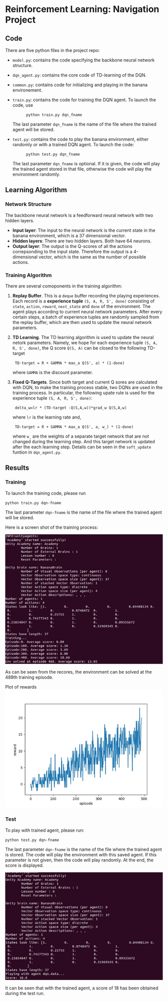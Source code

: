 # Reinforcement Learning: Navigation Project
## Code
There are five python files in the project repo:
* `model.py`: contains the code specifying the backbone neural network structure.

* `dqn_agent.py`: contains the core code of TD-learning of the DQN.

* `common.py`:   contains code for initializing and playing in the banana environement.

* `train.py`: contains the code for training the DQN agent. To launch the code, use 

            python train.py dqn_fname
    
    The last parameter `dqn_fname` is the name of the file where the trained agent will be stored.

* `test.py`: contains the code to play the banana environment, either randomly or with a trained DQN agent. To launch the code:

            python test.py dqn_fname

    The last parameter `dqn_fname` is optional. If it is given, the code will play the trained agent stored in that file, otherwise the code will play the environment randomly.


## Learning Algorithm
### Network Structure
The backbone neural network is a feedforward neural network with two hidden layers. 
* **Input layer**: The input to the neural network is the current state in the banana environment, which is a 37 dimensional vector.
* **Hidden layers**: There are two hidden layers. Both have 64 neurons.
* **Output layer**:  The output is the Q-scores of all the actions correpsonding to the input state. Therefore the output is a 4-dimensional vector, which is the same as the number of possible actions.

### Training Algorithm
There are several comoponents in the training algorithm:

1. **Replay Buffer**. This is a `deque` buffer recording the playing experiences. Each record is a **experience tuple** `(S, A, R, S', done)` consisting of `state`, `action`, `reward`, `next_state` and `done` of the environment. The agent plays according to current neural network parameters. After every certain steps, a batch of experience tuples are randomly sampled from the replay buffer, which are then used to update the neural network parameters. 

2. **TD Learning**. The TD learning algorithm is used to update the neural netork parameters. Namely, we hope for each experience tuple `(S, A, R, S', done)`, the Q score `Q(S, A)` can be closed to the following TD-target
    
        TD-target = R + GAMMA * max_a Q(S', a) * (1-done) 
    where `GAMMA` is the discount parameter.

3. **Fixed Q-Targets**. Since both target and current Q sores are calculated with DQN, to make the training process stable, two DQNs are used in the training process. In particular, the following upate rule is used for the experience tuple `(S, A, R, S', done)`:

        delta_w=lr * (TD-target -Q(S,A,w))*grad_w Q(S,A,w)
    where `lr` is the learning rate and,

        TD-target = R + GAMMA * max_a Q(S', a, w_) * (1-done)

    where `w_` are the weights of a separate target network that are not changed during the learning step. And this target network is updated after the each learning step. Details can be seen in the `soft_update` funtion in `dqn_agent.py`.


## Results
### Training
To launch the training code, please run 

    python train.py dqn-fname

The last parameter `dqn-fname` is the name of the file where the trained agent will be stored.

Here is a screen shot of the training process:

![](./training.jpg)

As can be seen from the recores, the environment can be solved at the 488th training episode.

Plot of rewards
![Plot of rewards](./scores.jpg)

### Test
To play with trained agent, please run:

    python test.py dqn-fname

The last parameter `dqn-fname` is the name of the file where the trained agent is stored. The code will play the environment with this saved agent. If this parameter is not given, then the code will play randomly. At the end, the score is displayed. 

![Here is a screen shot of the test running:](./test.jpg)

It can be seen that with the trained agent, a score of 18 has been obtained during the test run.